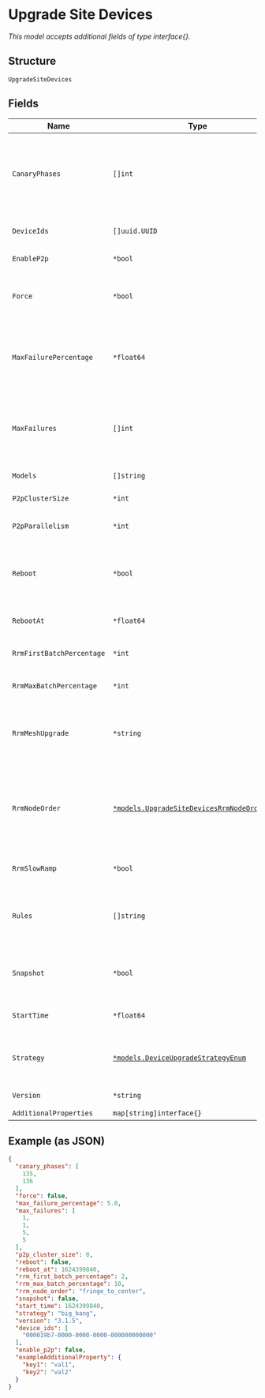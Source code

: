 
# Upgrade Site Devices

*This model accepts additional fields of type interface{}.*

## Structure

`UpgradeSiteDevices`

## Fields

| Name | Type | Tags | Description |
|  --- | --- | --- | --- |
| `CanaryPhases` | `[]int` | Optional | phases for canary deployment. Each phase represents percentage of devices that need to be upgraded in that phase. default is [1, 10, 50, 100] |
| `DeviceIds` | `[]uuid.UUID` | Optional | id’s of devices which will be selected for upgrade |
| `EnableP2p` | `*bool` | Optional | whether to allow local AP-to-AP FW upgrade |
| `Force` | `*bool` | Optional | true will force upgrade when requested version is same as running version<br>**Default**: `false` |
| `MaxFailurePercentage` | `*float64` | Optional | percentage of failures allowed across the entire upgrade(not applicable for `big_bang`)<br>**Default**: `5`<br>**Constraints**: `>= 0`, `<= 100` |
| `MaxFailures` | `[]int` | Optional | number of failures allowed within each phase(applicable for `canary` or `rrm`). Will be used if provided, else max_failure_percentage will be used |
| `Models` | `[]string` | Optional | models which will be selected for upgrade |
| `P2pClusterSize` | `*int` | Optional | **Default**: `10`<br>**Constraints**: `>= 0` |
| `P2pParallelism` | `*int` | Optional | number of parallel p2p download batches to creat |
| `Reboot` | `*bool` | Optional | Reboot device immediately after upgrade is completed (Available on Junos OS devices)<br>**Default**: `false` |
| `RebootAt` | `*float64` | Optional | reboot start time in epoch seconds, default is `start_time` |
| `RrmFirstBatchPercentage` | `*int` | Optional | percentage of AP’s that need to be present in the first rrm batch |
| `RrmMaxBatchPercentage` | `*int` | Optional | max percentage of AP’s that need to be present in each rrm batch |
| `RrmMeshUpgrade` | `*string` | Optional | sequential or parallel (default parallel). Whether to upgrade mesh AP’s parallelly or sequentially at the end of the upgrade |
| `RrmNodeOrder` | [`*models.UpgradeSiteDevicesRrmNodeOrderEnum`](../../doc/models/upgrade-site-devices-rrm-node-order-enum.md) | Optional | Used in rrm to determine whether to start upgrade from fringe or center AP’s. enum: `center_to_fringe`, `fringe_to_center`<br>**Default**: `"fringe_to_center"` |
| `RrmSlowRamp` | `*bool` | Optional | true will make rrm batch sizes slowly ramp up |
| `Rules` | `[]string` | Optional | rules used to identify devices which will be selected for upgrade. Device will be selected as long as it satisfies any one rule |
| `Snapshot` | `*bool` | Optional | Perform recovery snapshot after device is rebooted (Available on Junos OS devices)<br>**Default**: `false` |
| `StartTime` | `*float64` | Optional | upgrade start time in epoch seconds, default is now |
| `Strategy` | [`*models.DeviceUpgradeStrategyEnum`](../../doc/models/device-upgrade-strategy-enum.md) | Optional | enum: `big_bang` (upgrade all at once), `canary`, `rrm`, `serial` (one at a time)<br>**Default**: `"big_bang"` |
| `Version` | `*string` | Optional | specific version / stable<br>**Default**: `"latest"` |
| `AdditionalProperties` | `map[string]interface{}` | Optional | - |

## Example (as JSON)

```json
{
  "canary_phases": [
    135,
    136
  ],
  "force": false,
  "max_failure_percentage": 5.0,
  "max_failures": [
    1,
    1,
    5,
    5
  ],
  "p2p_cluster_size": 0,
  "reboot": false,
  "reboot_at": 1624399840,
  "rrm_first_batch_percentage": 2,
  "rrm_max_batch_percentage": 10,
  "rrm_node_order": "fringe_to_center",
  "snapshot": false,
  "start_time": 1624399840,
  "strategy": "big_bang",
  "version": "3.1.5",
  "device_ids": [
    "000019b7-0000-0000-0000-000000000000"
  ],
  "enable_p2p": false,
  "exampleAdditionalProperty": {
    "key1": "val1",
    "key2": "val2"
  }
}
```

